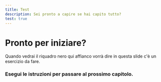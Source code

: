```yaml
---
title: Test
description: Sei pronto a capire se hai capito tutto?
test: true
---
```


# Pronto per iniziare?

Quando vedrai il riquadro nero qui affianco vorrà dire in questa slide c'è un esercizio da fare.

### Esegui le istruzioni per passare al prossimo capitolo.

